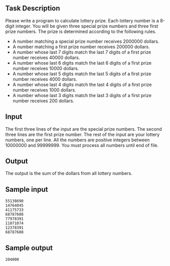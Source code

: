 ## Task Description ##

Please write a program to calculate lottery prize. Each lottery number is a 8-digit integer. You will be given three special prize numbers and three first prize numbers. The prize is determined according to the following rules.

* A number matching a special prize number receives 2000000 dollars.
* A number matching a first prize number receives 200000 dollars.
* A number whose last 7 digits match the last 7 digits of a first prize number receives 40000 dollars.
* A number whose last 6 digits match the last 6 digits of a first prize number receives 10000 dollars.
* A number whose last 5 digits match the last 5 digits of a first prize number receives 4000 dollars.
* A number whose last 4 digits match the last 4 digits of a first prize number receives 1000 dollars.
* A number whose last 3 digits match the last 3 digits of a first prize number receives 200 dollars.

## Input ##

The first three lines of the input are the special prize numbers. The second three lines are the first prize number. The rest of the input are your lottery numbers, one per line. All the numbers are positive integers between 10000000 and 99999999. You must process all numbers until end of file.

## Output ##

The output is the sum of the dollars from all lottery numbers.

## Sample input ##
```
55138690
14764045
41175733
68787608
77978391
11071074
12378391
68787608
```

## Sample output ##
```
204000
```